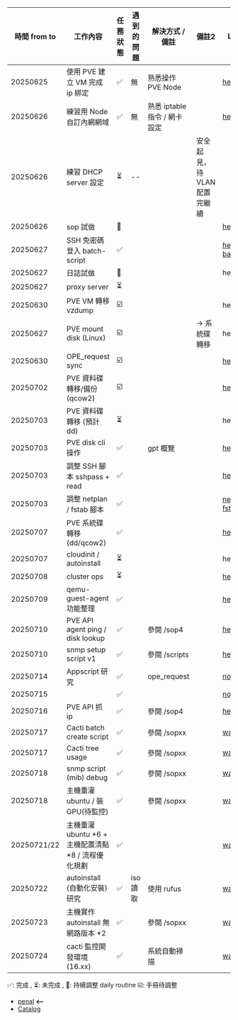 | 時間 from to | 工作內容           | 任務狀態 | 遇到的問題      | 解決方式 / 備註   |  備註2  | Link  |
|------------|--------------------------------------|----------|------------------------------------|--------------------------------------------------------|----------------------------------------|--------------------------------------|
| 20250625 | 使用 PVE 建立 VM 完成 ip 綁定 | ✅ | 無     | 熟悉操作 PVE Node     |  | [here](/journals_1/ProxmoxVE/sop.md#0--建立-proxmox-ve-node-account--設置路由----前言) |
| 20250626 | 練習用 Node 自訂內網網域 | ✅ | 無     | 熟悉 iptable 指令 / 網卡設定    |  |[here](/journals_1/ProxmoxVE/sop.md#網路拓樸調整)  |
| 20250626 | 練習 DHCP server 設定  | ⏳ | -- |  |  安全起見，待 VLAN 配置完繼續    |       |
| 20250626 | sop 試做  | 🔄 |    |    |      | [here](/journals_1/ProxmoxVE/sop.md)   |
| 20250627 | SSH 免密碼登入 batch-script | ✅ |  |      |     | [here](/journals_1/ProxmoxVE/other.md#ssh-免密碼登入) [bash](/journals_1/ProxmoxVE/scripts/ssh/)   |
| 20250627 | 日誌試做  | 🔄 |    |    |      | here   |
| 20250627 | proxy server  | ⏳ |    |    |      | []()   |
| 20250630 | PVE VM 轉移 vzdump | ☑️ |    |    |      | here   |
| 20250627 | PVE mount disk (Linux) | ☑️ |   |    | -> 系統碟轉移  | here   |
| 20250630 | OPE_request sync | ☑️ |    |    |    | [here](/journals_0/project/協助表單/manual.md)   |
| 20250702 | PVE 資料碟轉移/備份 (qcow2) | ☑️ |    |    |   | [here](/journals_1/ProxmoxVE/sops/sop2/sop2.md)   |
| 20250703 | PVE 資料碟轉移 (預計dd) | ⏳ |    |    |   | here   |
| 20250703 | PVE disk cli 操作 | ✅ |    | gpt 概覽 |   | [here](/journals_1/ProxmoxVE/man.md#-磁碟與檔案系統--pve--lvm-互動) |
| 20250703 | 調整 SSH 腳本 sshpass + read | ✅ |    |    |   | [here](/journals_1/ProxmoxVE/scripts/scp/script/root_Node/sshbatch/VM_sshkey.sh) |
| 20250703 | 調整 netplan / fstab 腳本 | ✅ |    |    |   | [netplan](/journals_1/ProxmoxVE/) [fstab](/journals_1/ProxmoxVE/scripts/scp/script/root_Node/disk/VM_disk_mount.bash)   |
| 20250707 | PVE 系統碟轉移 (dd/qcow2)  | ✅ |    |    |   | [here](/journals_1/ProxmoxVE/README.md)   |
| 20250707 | cloudinit / autoinstall | ⏳ |    |    |   | here   |
| 20250708 | cluster ops | ⏳ |    |    |   | [here](/journals_1/ProxmoxVE/README.md)  |
| 20250709 | qemu-guest-agent 功能整理 | ✅ |    |    |   | [here](/journals_1/ProxmoxVE/README.md)   |
| 20250710 | PVE API agent ping / disk lookup  | ✅ |    |  參閱 /sop4  |   | [here](/journals_1/ProxmoxVE/README.md)   |
| 20250710 | snmp setup script v1 | ✅ |    | 參閱 /scripts   |   | [here](/journals_1/ProxmoxVE/README.md)   |
| 20250714 | Appscript 研究 | ✅ |    |  ope_request  |   | [none]()   |
| 20250715 |  | ✅ |    |    |   | [none]()   |
| 20250716 | PVE API 抓 ip | ✅ |    | 參閱 /sop4   |   | [here](/journals_1/ProxmoxVE/README.md)   |
| 20250717 | Cacti batch create script | ✅ |    |  參閱 /sopxx  |   | [wait](/journals_1/ProxmoxVE/README.md)   |
| 20250717 | Cacti tree usage | ✅ |    | 參閱 /sopxx   |   | [wait](/journals_1/ProxmoxVE/README.md)   |
| 20250718 | snmp script (mib) debug | ✅ |    | 參閱 /sopxx   |   | [wait](/journals_1/ProxmoxVE/README.md)   |
| 20250718 | 主機重灌ubuntu / 裝GPU(待監控) | ✅ |    | 參閱 /sopxx   |   | [wait](/journals_1/ProxmoxVE/README.md)   |
| 20250721/22 | 主機重灌 ubuntu *6 + 主機配置清點 *8 / 流程優化規劃 | ✅ |   |   |   | [wait](/journals_1/ProxmoxVE/README.md)   |
| 20250722 | autoinstall (自動化安裝) 研究 | ✅ | iso 讀取 | 使用 rufus  |   | [wait](/journals_1/ProxmoxVE/README.md)   |
| 20250723 | 主機實作 autoinstall 無網路版本 *2 | ✅ |    | 參閱 /sopxx   |   | [wait](/journals_1/ProxmoxVE/README.md)   |
| 20250724 | cacti 監控開發環境 (16.xx) | ✅ |    | 系統自動掃描  |   | [wait](/journals_1/ProxmoxVE/README.md)   |


<!-- | 20250703 | cloudinit / autoinstall | ⏳ |    |    |   | here   | -->
<!-- | 20  | 工作內容             | 任務狀態 | 遇到的問題      | 解決方式 / 備註   |  備註2  | Link  |-->



✅: 完成 , ⏳: 未完成 , 🔄: 持續調整 daily routine
☑️: 手冊待調整

- [penal](journals_1/ProxmoxVE/README.md) **<--**
- [Catalog](/README.md)